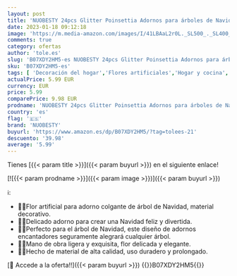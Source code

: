 ```yaml
---
layout: post
title: 'NUOBESTY 24pcs Glitter Poinsettia Adornos para árboles de Navidad Artificial Poinsettia Flor para Decoraciones navideñas Doradas'
date: 2023-01-18 09:12:18
image: 'https://m.media-amazon.com/images/I/41LBAaL2r0L._SL500_._SL400_.jpg'
comments: true
category: ofertas
author: 'tole.es'
slug: 'B07XDY2HM5-es NUOBESTY 24pcs Glitter Poinsettia Adornos para árboles de...'
sku: 'B07XDY2HM5-es'
tags: [ 'Decoración del hogar','Flores artificiales','Hogar y cocina','Plantas y flores artificiales','navidad','nuobesty','🇪🇸', ]
actualPrice: 5.99 EUR
currency: EUR
price: 5.99
comparePrice: 9.98 EUR
prodname: 'NUOBESTY 24pcs Glitter Poinsettia Adornos para árboles de Navidad Artificial Poinsettia Flor para Decoraciones navideñas Doradas'
country: 'es'
flag: '🇪🇸'
brand: 'NUOBESTY'
buyurl: 'https://www.amazon.es/dp/B07XDY2HM5/?tag=tolees-21'
descuento: '39.98'
average: '5.99'
---
```


Tienes [{{< param title >}}]({{< param buyurl >}}) en el siguiente enlace!

[![{{< param prodname >}}]({{< param image >}})]({{< param buyurl >}})

ℹ️:

- 🎄🎁Flor artificial para adorno colgante de árbol de Navidad, material decorativo.
- 🎄🎁Delicado adorno para crear una Navidad feliz y divertida.
- 🎄🎁Perfecto para el árbol de Navidad, este diseño de adornos encantadores seguramente alegrará cualquier árbol.
- 🎄🎁Mano de obra ligera y exquisita, flor delicada y elegante.
- 🎄🎁Hecho de material de alta calidad, uso duradero y prolongado.

[🛒 Accede a la oferta!!]({{< param buyurl >}})
{{<world>}}B07XDY2HM5{{</world>}}
